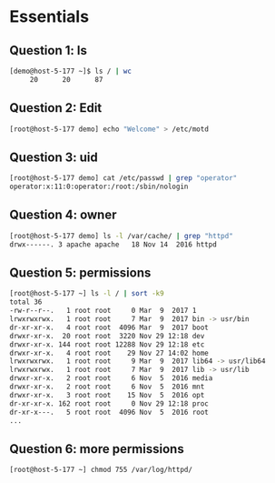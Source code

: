 # Essentials

## Question 1: ls

```bash
[demo@host-5-177 ~]$ ls / | wc
     20      20      87
```

## Question 2: Edit

```bash
[root@host-5-177 demo] echo "Welcome" > /etc/motd
```

## Question 3: uid

```bash
[root@host-5-177 demo] cat /etc/passwd | grep "operator"
operator:x:11:0:operator:/root:/sbin/nologin
```

## Question 4: owner

```bash
[root@host-5-177 demo] ls -l /var/cache/ | grep "httpd"
drwx------. 3 apache apache   18 Nov 14  2016 httpd
```

## Question 5: permissions

```bash
[root@host-5-177 ~] ls -l / | sort -k9
total 36
-rw-r--r--.   1 root root     0 Mar  9  2017 1
lrwxrwxrwx.   1 root root     7 Mar  9  2017 bin -> usr/bin
dr-xr-xr-x.   4 root root  4096 Mar  9  2017 boot
drwxr-xr-x.  20 root root  3220 Nov 29 12:18 dev
drwxr-xr-x. 144 root root 12288 Nov 29 12:18 etc
drwxr-xr-x.   4 root root    29 Nov 27 14:02 home
lrwxrwxrwx.   1 root root     9 Mar  9  2017 lib64 -> usr/lib64
lrwxrwxrwx.   1 root root     7 Mar  9  2017 lib -> usr/lib
drwxr-xr-x.   2 root root     6 Nov  5  2016 media
drwxr-xr-x.   2 root root     6 Nov  5  2016 mnt
drwxr-xr-x.   3 root root    15 Nov  5  2016 opt
dr-xr-xr-x. 162 root root     0 Nov 29 12:18 proc
dr-xr-x---.   5 root root  4096 Nov  5  2016 root
...
```

## Question 6: more permissions

```bash
[root@host-5-177 ~] chmod 755 /var/log/httpd/
```

